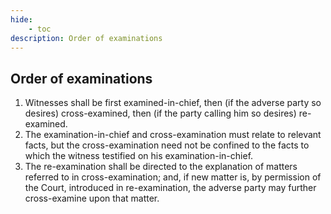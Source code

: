 ```yaml
---
hide:
    - toc
description: Order of examinations
---
```


## Order of examinations

1. Witnesses shall be first examined-in-chief, then (if the adverse party so desires) cross-examined, then (if the party calling him so desires) re-examined.
2. The examination-in-chief and cross-examination must relate to relevant facts, but the cross-examination need not be confined to the facts to which the witness testified on his examination-in-chief.
3. The re-examination shall be directed to the explanation of matters referred to in cross-examination; and, if new matter is, by permission of the Court, introduced in re-examination, the adverse party may further cross-examine upon that matter.
